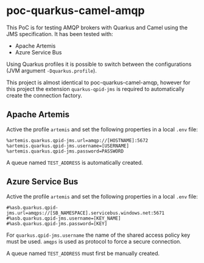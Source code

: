 # poc-quarkus-camel-amqp

This PoC is for testing AMQP brokers with Quarkus and Camel using the JMS specification. It has been tested with:

- Apache Artemis
- Azure Service Bus

Using Quarkus profiles it is possible to switch between the configurations (JVM argument `-Dquarkus.profile`).

This project is almost identical to poc-quarkus-camel-amqp, however for this project the extension `quarkus-qpid-jms` is required to automatically create the connection factory.

## Apache Artemis

Active the profile `artemis` and set the following properties in a local `.env` file:

````properties
%artemis.quarkus.qpid-jms.url=amqp://[HOSTNAME]:5672
%artemis.quarkus.qpid-jms.username=[USERNAME]
%artemis.quarkus.qpid-jms.password=PASSWORD
````

A queue named `TEST_ADDRESS` is automatically created.

## Azure Service Bus

Active the profile `artemis` and set the following properties in a local `.env` file:

````properties
#%asb.quarkus.qpid-jms.url=amqps://[SB_NAMESPACE].servicebus.windows.net:5671
#%asb.quarkus.qpid-jms.username=[KEY_NAME]
#%asb.quarkus.qpid-jms.password=[KEY]
````

For `quarkus.qpid-jms.username` the name of the shared access policy key must be used. `amqps` is used as protocol to force a secure connection.

A queue named `TEST_ADDRESS` must first be manually created.
